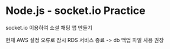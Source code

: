 # Node.js - socket.io Practice
socket.io 이용하여 소셜 채팅 앱 만들기

현재 AWS 설정 오류로 잠시 RDS 서비스 종료 -> db 백업 파일 사용 권장